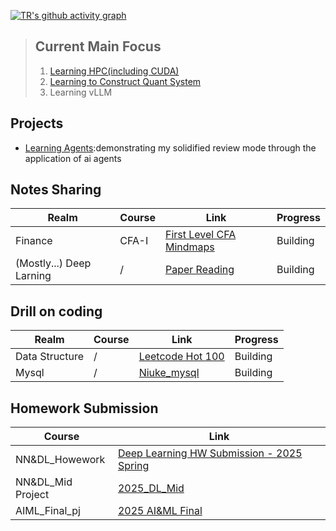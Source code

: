 
[![TR's github activity graph](https://github-readme-activity-graph.vercel.app/graph?username=RuiqiTang&theme=github-light)](https://github.com/ashutosh00710/github-readme-activity-graph)

> ## Current Main Focus
> 1. [Learning HPC(including CUDA)](https://github.com/RuiqiTang/Learning_HPC)
> 2. [Learning to Construct Quant System](https://github.com/RuiqiTang/Learning_Quant_System_Construction)
> 3. Learning vLLM

## Projects
- [Learning Agents](https://github.com/RuiqiTang/Learning-Agents):demonstrating my solidified review mode through the application of ai agents
## Notes Sharing
Realm|Course|Link|Progress|
|--|--|--|--|
|Finance|CFA-I|[First Level CFA Mindmaps](https://github.com/RuiqiTang/CFA-I-Mindmaps)|Building|
|(Mostly...) Deep Larning|/|[Paper Reading](https://github.com/RuiqiTang/Paper-Reading-Archieve)|Building|

## Drill on coding
Realm|Course|Link|Progress|
|--|--|--|--|
|Data Structure|/|[Leetcode Hot 100](https://github.com/RuiqiTang/Leetcode-Hot-100)|Building|
|Mysql|/|[Niuke_mysql](https://github.com/RuiqiTang/Niuke_mysql)|Building|

## Homework Submission
Course|Link|
|--|--|
|NN&DL_Howework|[Deep Learning HW Submission - 2025 Spring](https://github.com/RuiqiTang/Deep_Learning_2025_Spring_Lesson_Homworks_Submission/tree/main)|
|NN&DL_Mid Project|[2025_DL_Mid](https://github.com/RuiqiTang/2025_Spring_DL_Mid.git)|
|AIML_Final_pj|[2025 AI&ML Final](https://github.com/QianRMB/AIML.git)|
